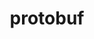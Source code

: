 ---
title: "protobuf"
layout: cache
categories: [package, v0.23.0]
meta: {"versions": ["3.13.0", "3.20.3", "3.21.12", "3.25.3", "3.28.2"], "compilers": ["apple-clang@=15.0.0", "gcc@=11.1.0", "gcc@=11.4.0", "gcc@=12.4.0", "gcc@=13.2.0", "gcc@=7.5.0", "gcc@=9.4.0", "oneapi@=2024.2.1"], "oss": ["amzn2", "ubuntu18.04", "ubuntu20.04", "ubuntu22.04", "ubuntu24.04", "ventura"], "platforms": ["darwin", "linux"], "targets": ["aarch64", "neoverse_n1", "neoverse_v1", "neoverse_v2", "ppc64le", "x86_64_v3", "x86_64_v4"], "stacks": ["aws-pcluster-neoverse_v1", "aws-pcluster-x86_64_v4", "data-vis-sdk", "e4s", "e4s-neoverse-v2", "e4s-neoverse_v1", "e4s-oneapi", "e4s-power", "e4s-rocm-external", "ml-darwin-aarch64-mps", "ml-linux-aarch64-cpu", "ml-linux-aarch64-cuda", "ml-linux-x86_64-cpu", "ml-linux-x86_64-cuda", "ml-linux-x86_64-rocm", "radiuss", "root"], "num_specs": 36, "num_specs_by_stack": {"root": 36, "ml-darwin-aarch64-mps": 2, "aws-pcluster-neoverse_v1": 2, "aws-pcluster-x86_64_v4": 2, "radiuss": 1, "e4s-power": 3, "data-vis-sdk": 1, "e4s-neoverse_v1": 6, "e4s-neoverse-v2": 3, "e4s-rocm-external": 2, "e4s": 5, "e4s-oneapi": 3, "ml-linux-aarch64-cuda": 4, "ml-linux-aarch64-cpu": 4, "ml-linux-x86_64-cuda": 4, "ml-linux-x86_64-cpu": 4, "ml-linux-x86_64-rocm": 3}}
spec_details: [{"hash": "7qtgtqahoocwlssjs4llr7bn63m3azpe", "compiler": "apple-clang@=15.0.0", "versions": ["3.13.0"], "os": "ventura", "platform": "darwin", "target": "aarch64", "variants": ["build_system=cmake", "build_type=Release", "generator=make", "~ipo", "patches=9b6dcfa", "+shared"], "stacks": ["root", "ml-darwin-aarch64-mps"], "size": "-", "tarball": "https://binaries.spack.io/v0.23.0/build_cache/darwin-ventura-aarch64/apple-clang-15.0.0/protobuf-3.13.0/darwin-ventura-aarch64-apple-clang-15.0.0-protobuf-3.13.0-7qtgtqahoocwlssjs4llr7bn63m3azpe.spack"}, {"hash": "yrnhnkd563ioged6djge5kptfmcu4cv4", "compiler": "apple-clang@=15.0.0", "versions": ["3.28.2"], "os": "ventura", "platform": "darwin", "target": "aarch64", "variants": ["build_system=cmake", "build_type=Release", "generator=make", "~ipo", "+shared"], "stacks": ["root", "ml-darwin-aarch64-mps"], "size": "-", "tarball": "https://binaries.spack.io/v0.23.0/build_cache/darwin-ventura-aarch64/apple-clang-15.0.0/protobuf-3.28.2/darwin-ventura-aarch64-apple-clang-15.0.0-protobuf-3.28.2-yrnhnkd563ioged6djge5kptfmcu4cv4.spack"}, {"hash": "orseci47rkv6cmtthy5zyqcvikj3hubb", "compiler": "gcc@=12.4.0", "versions": ["3.28.2"], "os": "amzn2", "platform": "linux", "target": "neoverse_n1", "variants": ["build_system=cmake", "build_type=Release", "generator=make", "~ipo", "+shared"], "stacks": ["aws-pcluster-neoverse_v1", "root"], "size": "-", "tarball": "https://binaries.spack.io/v0.23.0/build_cache/linux-amzn2-neoverse_n1/gcc-12.4.0/protobuf-3.28.2/linux-amzn2-neoverse_n1-gcc-12.4.0-protobuf-3.28.2-orseci47rkv6cmtthy5zyqcvikj3hubb.spack"}, {"hash": "6hi4xosrz7koroeszxttknxxrc5eh3t3", "compiler": "gcc@=12.4.0", "versions": ["3.28.2"], "os": "amzn2", "platform": "linux", "target": "neoverse_v1", "variants": ["build_system=cmake", "build_type=Release", "generator=make", "~ipo", "+shared"], "stacks": ["aws-pcluster-neoverse_v1", "root"], "size": "-", "tarball": "https://binaries.spack.io/v0.23.0/build_cache/linux-amzn2-neoverse_v1/gcc-12.4.0/protobuf-3.28.2/linux-amzn2-neoverse_v1-gcc-12.4.0-protobuf-3.28.2-6hi4xosrz7koroeszxttknxxrc5eh3t3.spack"}, {"hash": "pi432ll25334c62gikelmt6wdnsaahjy", "compiler": "gcc@=12.4.0", "versions": ["3.28.2"], "os": "amzn2", "platform": "linux", "target": "x86_64_v3", "variants": ["build_system=cmake", "build_type=Release", "generator=make", "~ipo", "+shared"], "stacks": ["root", "aws-pcluster-x86_64_v4"], "size": "-", "tarball": "https://binaries.spack.io/v0.23.0/build_cache/linux-amzn2-x86_64_v3/gcc-12.4.0/protobuf-3.28.2/linux-amzn2-x86_64_v3-gcc-12.4.0-protobuf-3.28.2-pi432ll25334c62gikelmt6wdnsaahjy.spack"}, {"hash": "q2nq2pfgbgmceny7zip7aua2kyvebgyw", "compiler": "gcc@=12.4.0", "versions": ["3.28.2"], "os": "amzn2", "platform": "linux", "target": "x86_64_v4", "variants": ["build_system=cmake", "build_type=Release", "generator=make", "~ipo", "+shared"], "stacks": ["root", "aws-pcluster-x86_64_v4"], "size": "-", "tarball": "https://binaries.spack.io/v0.23.0/build_cache/linux-amzn2-x86_64_v4/gcc-12.4.0/protobuf-3.28.2/linux-amzn2-x86_64_v4-gcc-12.4.0-protobuf-3.28.2-q2nq2pfgbgmceny7zip7aua2kyvebgyw.spack"}, {"hash": "z73kxnue7wr7t2w5nsgiyimqbeht6r5o", "compiler": "gcc@=7.5.0", "versions": ["3.21.12"], "os": "ubuntu18.04", "platform": "linux", "target": "x86_64_v3", "variants": ["build_system=cmake", "build_type=Release", "generator=make", "~ipo", "patches=9b6dcfa", "+shared"], "stacks": ["root", "radiuss"], "size": "-", "tarball": "https://binaries.spack.io/v0.23.0/build_cache/linux-ubuntu18.04-x86_64_v3/gcc-7.5.0/protobuf-3.21.12/linux-ubuntu18.04-x86_64_v3-gcc-7.5.0-protobuf-3.21.12-z73kxnue7wr7t2w5nsgiyimqbeht6r5o.spack"}, {"hash": "4oe4eq63l3kgmufw53byivggzfgxrwax", "compiler": "gcc@=9.4.0", "versions": ["3.21.12"], "os": "ubuntu20.04", "platform": "linux", "target": "ppc64le", "variants": ["build_system=cmake", "build_type=Release", "generator=make", "~ipo", "patches=9b6dcfa", "+shared"], "stacks": ["root", "e4s-power"], "size": "-", "tarball": "https://binaries.spack.io/v0.23.0/build_cache/linux-ubuntu20.04-ppc64le/gcc-9.4.0/protobuf-3.21.12/linux-ubuntu20.04-ppc64le-gcc-9.4.0-protobuf-3.21.12-4oe4eq63l3kgmufw53byivggzfgxrwax.spack"}, {"hash": "kjlosooqanmi3mw7ztsrlb72gd3bmz2o", "compiler": "gcc@=9.4.0", "versions": ["3.28.2"], "os": "ubuntu20.04", "platform": "linux", "target": "ppc64le", "variants": ["build_system=cmake", "build_type=Release", "generator=make", "~ipo", "+shared"], "stacks": ["root", "e4s-power"], "size": "-", "tarball": "https://binaries.spack.io/v0.23.0/build_cache/linux-ubuntu20.04-ppc64le/gcc-9.4.0/protobuf-3.28.2/linux-ubuntu20.04-ppc64le-gcc-9.4.0-protobuf-3.28.2-kjlosooqanmi3mw7ztsrlb72gd3bmz2o.spack"}, {"hash": "j2ucky4rxcsvdjapgzyhxshjqdzqr5m7", "compiler": "gcc@=9.4.0", "versions": ["3.21.12"], "os": "ubuntu20.04", "platform": "linux", "target": "ppc64le", "variants": ["build_system=cmake", "build_type=Release", "generator=make", "~ipo", "patches=9b6dcfa", "+shared"], "stacks": ["root", "e4s-power"], "size": "-", "tarball": "https://binaries.spack.io/v0.23.0/build_cache/linux-ubuntu20.04-ppc64le/gcc-9.4.0/protobuf-3.21.12/linux-ubuntu20.04-ppc64le-gcc-9.4.0-protobuf-3.21.12-j2ucky4rxcsvdjapgzyhxshjqdzqr5m7.spack"}, {"hash": "lyvxh5u6f262shya6ct52tiin3auavwt", "compiler": "gcc@=11.1.0", "versions": ["3.21.12"], "os": "ubuntu20.04", "platform": "linux", "target": "x86_64_v3", "variants": ["build_system=cmake", "build_type=Release", "generator=make", "~ipo", "patches=9b6dcfa", "+shared"], "stacks": ["data-vis-sdk", "root"], "size": "-", "tarball": "https://binaries.spack.io/v0.23.0/build_cache/linux-ubuntu20.04-x86_64_v3/gcc-11.1.0/protobuf-3.21.12/linux-ubuntu20.04-x86_64_v3-gcc-11.1.0-protobuf-3.21.12-lyvxh5u6f262shya6ct52tiin3auavwt.spack"}, {"hash": "fc3ylq452e7ta6gxjo2qpj6b5jlqist4", "compiler": "gcc@=11.4.0", "versions": ["3.28.2"], "os": "ubuntu22.04", "platform": "linux", "target": "neoverse_v1", "variants": ["build_system=cmake", "build_type=Release", "generator=make", "~ipo", "+shared"], "stacks": ["root", "e4s-neoverse_v1"], "size": "-", "tarball": "https://binaries.spack.io/v0.23.0/build_cache/linux-ubuntu22.04-neoverse_v1/gcc-11.4.0/protobuf-3.28.2/linux-ubuntu22.04-neoverse_v1-gcc-11.4.0-protobuf-3.28.2-fc3ylq452e7ta6gxjo2qpj6b5jlqist4.spack"}, {"hash": "6w5z26wapuzqbsyb7y2wmjbvmtvz3ylk", "compiler": "gcc@=11.4.0", "versions": ["3.21.12"], "os": "ubuntu22.04", "platform": "linux", "target": "neoverse_v1", "variants": ["build_system=cmake", "build_type=Release", "generator=make", "~ipo", "patches=9b6dcfa", "+shared"], "stacks": ["root", "e4s-neoverse_v1"], "size": "-", "tarball": "https://binaries.spack.io/v0.23.0/build_cache/linux-ubuntu22.04-neoverse_v1/gcc-11.4.0/protobuf-3.21.12/linux-ubuntu22.04-neoverse_v1-gcc-11.4.0-protobuf-3.21.12-6w5z26wapuzqbsyb7y2wmjbvmtvz3ylk.spack"}, {"hash": "lsvdqzwbqphhmzpblo2wumcuyqq3vio7", "compiler": "gcc@=11.4.0", "versions": ["3.28.2"], "os": "ubuntu22.04", "platform": "linux", "target": "neoverse_v1", "variants": ["build_system=cmake", "build_type=Release", "generator=make", "~ipo", "+shared"], "stacks": ["root", "e4s-neoverse_v1"], "size": "-", "tarball": "https://binaries.spack.io/v0.23.0/build_cache/linux-ubuntu22.04-neoverse_v1/gcc-11.4.0/protobuf-3.28.2/linux-ubuntu22.04-neoverse_v1-gcc-11.4.0-protobuf-3.28.2-lsvdqzwbqphhmzpblo2wumcuyqq3vio7.spack"}, {"hash": "lyputbe7iugflu5z7ypxrlczxgw545em", "compiler": "gcc@=11.4.0", "versions": ["3.21.12"], "os": "ubuntu22.04", "platform": "linux", "target": "neoverse_v1", "variants": ["build_system=cmake", "build_type=Release", "generator=make", "~ipo", "patches=9b6dcfa", "+shared"], "stacks": ["root", "e4s-neoverse_v1"], "size": "-", "tarball": "https://binaries.spack.io/v0.23.0/build_cache/linux-ubuntu22.04-neoverse_v1/gcc-11.4.0/protobuf-3.21.12/linux-ubuntu22.04-neoverse_v1-gcc-11.4.0-protobuf-3.21.12-lyputbe7iugflu5z7ypxrlczxgw545em.spack"}, {"hash": "ngatgwuvfresvly32ywynomklxc5znbx", "compiler": "gcc@=11.4.0", "versions": ["3.13.0"], "os": "ubuntu22.04", "platform": "linux", "target": "neoverse_v1", "variants": ["build_system=cmake", "build_type=Release", "generator=make", "~ipo", "patches=9b6dcfa", "+shared"], "stacks": ["root", "e4s-neoverse_v1"], "size": "-", "tarball": "https://binaries.spack.io/v0.23.0/build_cache/linux-ubuntu22.04-neoverse_v1/gcc-11.4.0/protobuf-3.13.0/linux-ubuntu22.04-neoverse_v1-gcc-11.4.0-protobuf-3.13.0-ngatgwuvfresvly32ywynomklxc5znbx.spack"}, {"hash": "ceakz35qidmgwob7fhvsiuzjmbppeycd", "compiler": "gcc@=11.4.0", "versions": ["3.25.3"], "os": "ubuntu22.04", "platform": "linux", "target": "neoverse_v1", "variants": ["build_system=cmake", "build_type=Release", "generator=make", "~ipo", "+shared"], "stacks": ["root", "e4s-neoverse_v1"], "size": "-", "tarball": "https://binaries.spack.io/v0.23.0/build_cache/linux-ubuntu22.04-neoverse_v1/gcc-11.4.0/protobuf-3.25.3/linux-ubuntu22.04-neoverse_v1-gcc-11.4.0-protobuf-3.25.3-ceakz35qidmgwob7fhvsiuzjmbppeycd.spack"}, {"hash": "uv6anvn4dzm3walr4gyhepii2w75or5w", "compiler": "gcc@=11.4.0", "versions": ["3.28.2"], "os": "ubuntu22.04", "platform": "linux", "target": "neoverse_v2", "variants": ["build_system=cmake", "build_type=Release", "generator=make", "~ipo", "+shared"], "stacks": ["e4s-neoverse-v2", "root"], "size": "-", "tarball": "https://binaries.spack.io/v0.23.0/build_cache/linux-ubuntu22.04-neoverse_v2/gcc-11.4.0/protobuf-3.28.2/linux-ubuntu22.04-neoverse_v2-gcc-11.4.0-protobuf-3.28.2-uv6anvn4dzm3walr4gyhepii2w75or5w.spack"}, {"hash": "khlzpk765nmooqjytjoysmriovitmpxr", "compiler": "gcc@=11.4.0", "versions": ["3.21.12"], "os": "ubuntu22.04", "platform": "linux", "target": "neoverse_v2", "variants": ["build_system=cmake", "build_type=Release", "generator=make", "~ipo", "patches=9b6dcfa", "+shared"], "stacks": ["e4s-neoverse-v2", "root"], "size": "-", "tarball": "https://binaries.spack.io/v0.23.0/build_cache/linux-ubuntu22.04-neoverse_v2/gcc-11.4.0/protobuf-3.21.12/linux-ubuntu22.04-neoverse_v2-gcc-11.4.0-protobuf-3.21.12-khlzpk765nmooqjytjoysmriovitmpxr.spack"}, {"hash": "wkexewz5uf24yzoohaidf6iirysuf4ph", "compiler": "gcc@=11.4.0", "versions": ["3.21.12"], "os": "ubuntu22.04", "platform": "linux", "target": "neoverse_v2", "variants": ["build_system=cmake", "build_type=Release", "generator=make", "~ipo", "patches=9b6dcfa", "+shared"], "stacks": ["e4s-neoverse-v2", "root"], "size": "-", "tarball": "https://binaries.spack.io/v0.23.0/build_cache/linux-ubuntu22.04-neoverse_v2/gcc-11.4.0/protobuf-3.21.12/linux-ubuntu22.04-neoverse_v2-gcc-11.4.0-protobuf-3.21.12-wkexewz5uf24yzoohaidf6iirysuf4ph.spack"}, {"hash": "xlfu4bggd7eg2frrtp72cwjgvig3ce5d", "compiler": "gcc@=11.4.0", "versions": ["3.28.2"], "os": "ubuntu22.04", "platform": "linux", "target": "x86_64_v3", "variants": ["build_system=cmake", "build_type=Release", "generator=make", "~ipo", "+shared"], "stacks": ["root", "e4s-rocm-external", "e4s"], "size": "-", "tarball": "https://binaries.spack.io/v0.23.0/build_cache/linux-ubuntu22.04-x86_64_v3/gcc-11.4.0/protobuf-3.28.2/linux-ubuntu22.04-x86_64_v3-gcc-11.4.0-protobuf-3.28.2-xlfu4bggd7eg2frrtp72cwjgvig3ce5d.spack"}, {"hash": "sookxo5hnavxyafhqpmqxiibagb2i6wx", "compiler": "gcc@=11.4.0", "versions": ["3.21.12"], "os": "ubuntu22.04", "platform": "linux", "target": "x86_64_v3", "variants": ["build_system=cmake", "build_type=Release", "generator=make", "~ipo", "patches=9b6dcfa", "+shared"], "stacks": ["root", "e4s-rocm-external", "e4s"], "size": "-", "tarball": "https://binaries.spack.io/v0.23.0/build_cache/linux-ubuntu22.04-x86_64_v3/gcc-11.4.0/protobuf-3.21.12/linux-ubuntu22.04-x86_64_v3-gcc-11.4.0-protobuf-3.21.12-sookxo5hnavxyafhqpmqxiibagb2i6wx.spack"}, {"hash": "hdngzjj4lskhnhwcxm63cvuzvc5fpf6c", "compiler": "gcc@=11.4.0", "versions": ["3.21.12"], "os": "ubuntu22.04", "platform": "linux", "target": "x86_64_v3", "variants": ["build_system=cmake", "build_type=Release", "generator=make", "~ipo", "patches=9b6dcfa", "+shared"], "stacks": ["root", "e4s"], "size": "-", "tarball": "https://binaries.spack.io/v0.23.0/build_cache/linux-ubuntu22.04-x86_64_v3/gcc-11.4.0/protobuf-3.21.12/linux-ubuntu22.04-x86_64_v3-gcc-11.4.0-protobuf-3.21.12-hdngzjj4lskhnhwcxm63cvuzvc5fpf6c.spack"}, {"hash": "udeemibsgex3s6brxxekgekkafpvhomn", "compiler": "gcc@=11.4.0", "versions": ["3.13.0"], "os": "ubuntu22.04", "platform": "linux", "target": "x86_64_v3", "variants": ["build_system=cmake", "build_type=Release", "generator=make", "~ipo", "patches=9b6dcfa", "+shared"], "stacks": ["root", "e4s"], "size": "-", "tarball": "https://binaries.spack.io/v0.23.0/build_cache/linux-ubuntu22.04-x86_64_v3/gcc-11.4.0/protobuf-3.13.0/linux-ubuntu22.04-x86_64_v3-gcc-11.4.0-protobuf-3.13.0-udeemibsgex3s6brxxekgekkafpvhomn.spack"}, {"hash": "gsxevgwd64fhzlwmsumyxd272a2jfehq", "compiler": "gcc@=11.4.0", "versions": ["3.25.3"], "os": "ubuntu22.04", "platform": "linux", "target": "x86_64_v3", "variants": ["build_system=cmake", "build_type=Release", "generator=make", "~ipo", "+shared"], "stacks": ["root", "e4s"], "size": "-", "tarball": "https://binaries.spack.io/v0.23.0/build_cache/linux-ubuntu22.04-x86_64_v3/gcc-11.4.0/protobuf-3.25.3/linux-ubuntu22.04-x86_64_v3-gcc-11.4.0-protobuf-3.25.3-gsxevgwd64fhzlwmsumyxd272a2jfehq.spack"}, {"hash": "o3ldkrk7ec5lxenex3sqyryguqkyzrnm", "compiler": "oneapi@=2024.2.1", "versions": ["3.28.2"], "os": "ubuntu22.04", "platform": "linux", "target": "x86_64_v3", "variants": ["build_system=cmake", "build_type=Release", "generator=make", "~ipo", "+shared"], "stacks": ["root", "e4s-oneapi"], "size": "-", "tarball": "https://binaries.spack.io/v0.23.0/build_cache/linux-ubuntu22.04-x86_64_v3/oneapi-2024.2.1/protobuf-3.28.2/linux-ubuntu22.04-x86_64_v3-oneapi-2024.2.1-protobuf-3.28.2-o3ldkrk7ec5lxenex3sqyryguqkyzrnm.spack"}, {"hash": "cfth42p3vbryikd3dodvyyrnylht2f53", "compiler": "oneapi@=2024.2.1", "versions": ["3.21.12"], "os": "ubuntu22.04", "platform": "linux", "target": "x86_64_v3", "variants": ["build_system=cmake", "build_type=Release", "generator=make", "~ipo", "patches=9b6dcfa", "+shared"], "stacks": ["root", "e4s-oneapi"], "size": "-", "tarball": "https://binaries.spack.io/v0.23.0/build_cache/linux-ubuntu22.04-x86_64_v3/oneapi-2024.2.1/protobuf-3.21.12/linux-ubuntu22.04-x86_64_v3-oneapi-2024.2.1-protobuf-3.21.12-cfth42p3vbryikd3dodvyyrnylht2f53.spack"}, {"hash": "4zwav42sqsjw5q7ddpf6p5du527gauq5", "compiler": "oneapi@=2024.2.1", "versions": ["3.21.12"], "os": "ubuntu22.04", "platform": "linux", "target": "x86_64_v3", "variants": ["build_system=cmake", "build_type=Release", "generator=make", "~ipo", "patches=9b6dcfa", "+shared"], "stacks": ["root", "e4s-oneapi"], "size": "-", "tarball": "https://binaries.spack.io/v0.23.0/build_cache/linux-ubuntu22.04-x86_64_v3/oneapi-2024.2.1/protobuf-3.21.12/linux-ubuntu22.04-x86_64_v3-oneapi-2024.2.1-protobuf-3.21.12-4zwav42sqsjw5q7ddpf6p5du527gauq5.spack"}, {"hash": "srow33wvcihurpcv3zsf5kg4zqsbxhiu", "compiler": "gcc@=13.2.0", "versions": ["3.13.0"], "os": "ubuntu24.04", "platform": "linux", "target": "aarch64", "variants": ["build_system=cmake", "build_type=Release", "generator=make", "~ipo", "patches=9b6dcfa", "+shared"], "stacks": ["root", "ml-linux-aarch64-cuda", "ml-linux-aarch64-cpu"], "size": "-", "tarball": "https://binaries.spack.io/v0.23.0/build_cache/linux-ubuntu24.04-aarch64/gcc-13.2.0/protobuf-3.13.0/linux-ubuntu24.04-aarch64-gcc-13.2.0-protobuf-3.13.0-srow33wvcihurpcv3zsf5kg4zqsbxhiu.spack"}, {"hash": "yurb6amshkgrow7hjifioarhscq6xyvr", "compiler": "gcc@=13.2.0", "versions": ["3.20.3"], "os": "ubuntu24.04", "platform": "linux", "target": "aarch64", "variants": ["build_system=cmake", "build_type=Release", "generator=make", "~ipo", "patches=9b6dcfa", "+shared"], "stacks": ["root", "ml-linux-aarch64-cuda", "ml-linux-aarch64-cpu"], "size": "-", "tarball": "https://binaries.spack.io/v0.23.0/build_cache/linux-ubuntu24.04-aarch64/gcc-13.2.0/protobuf-3.20.3/linux-ubuntu24.04-aarch64-gcc-13.2.0-protobuf-3.20.3-yurb6amshkgrow7hjifioarhscq6xyvr.spack"}, {"hash": "mcqiler5td7m2aq764asr5xcsdnol2cr", "compiler": "gcc@=13.2.0", "versions": ["3.25.3"], "os": "ubuntu24.04", "platform": "linux", "target": "aarch64", "variants": ["build_system=cmake", "build_type=Release", "generator=make", "~ipo", "+shared"], "stacks": ["root", "ml-linux-aarch64-cuda", "ml-linux-aarch64-cpu"], "size": "-", "tarball": "https://binaries.spack.io/v0.23.0/build_cache/linux-ubuntu24.04-aarch64/gcc-13.2.0/protobuf-3.25.3/linux-ubuntu24.04-aarch64-gcc-13.2.0-protobuf-3.25.3-mcqiler5td7m2aq764asr5xcsdnol2cr.spack"}, {"hash": "m6ttycx4q2crcadcclwsfhb5oldrfqae", "compiler": "gcc@=13.2.0", "versions": ["3.28.2"], "os": "ubuntu24.04", "platform": "linux", "target": "aarch64", "variants": ["build_system=cmake", "build_type=Release", "generator=make", "~ipo", "+shared"], "stacks": ["root", "ml-linux-aarch64-cuda", "ml-linux-aarch64-cpu"], "size": "-", "tarball": "https://binaries.spack.io/v0.23.0/build_cache/linux-ubuntu24.04-aarch64/gcc-13.2.0/protobuf-3.28.2/linux-ubuntu24.04-aarch64-gcc-13.2.0-protobuf-3.28.2-m6ttycx4q2crcadcclwsfhb5oldrfqae.spack"}, {"hash": "yovojzyslwkumhojyf3huqvwydq7jqhv", "compiler": "gcc@=13.2.0", "versions": ["3.13.0"], "os": "ubuntu24.04", "platform": "linux", "target": "x86_64_v3", "variants": ["build_system=cmake", "build_type=Release", "generator=make", "~ipo", "patches=9b6dcfa", "+shared"], "stacks": ["ml-linux-x86_64-cuda", "root", "ml-linux-x86_64-cpu"], "size": "-", "tarball": "https://binaries.spack.io/v0.23.0/build_cache/linux-ubuntu24.04-x86_64_v3/gcc-13.2.0/protobuf-3.13.0/linux-ubuntu24.04-x86_64_v3-gcc-13.2.0-protobuf-3.13.0-yovojzyslwkumhojyf3huqvwydq7jqhv.spack"}, {"hash": "732ajal23rx62n5m36ukwb4qnfv2penq", "compiler": "gcc@=13.2.0", "versions": ["3.20.3"], "os": "ubuntu24.04", "platform": "linux", "target": "x86_64_v3", "variants": ["build_system=cmake", "build_type=Release", "generator=make", "~ipo", "patches=9b6dcfa", "+shared"], "stacks": ["ml-linux-x86_64-cuda", "root", "ml-linux-x86_64-cpu", "ml-linux-x86_64-rocm"], "size": "-", "tarball": "https://binaries.spack.io/v0.23.0/build_cache/linux-ubuntu24.04-x86_64_v3/gcc-13.2.0/protobuf-3.20.3/linux-ubuntu24.04-x86_64_v3-gcc-13.2.0-protobuf-3.20.3-732ajal23rx62n5m36ukwb4qnfv2penq.spack"}, {"hash": "xmekzjy3jo5nfw37udxefncjsg6yw42w", "compiler": "gcc@=13.2.0", "versions": ["3.25.3"], "os": "ubuntu24.04", "platform": "linux", "target": "x86_64_v3", "variants": ["build_system=cmake", "build_type=Release", "generator=make", "~ipo", "+shared"], "stacks": ["ml-linux-x86_64-cuda", "root", "ml-linux-x86_64-cpu", "ml-linux-x86_64-rocm"], "size": "-", "tarball": "https://binaries.spack.io/v0.23.0/build_cache/linux-ubuntu24.04-x86_64_v3/gcc-13.2.0/protobuf-3.25.3/linux-ubuntu24.04-x86_64_v3-gcc-13.2.0-protobuf-3.25.3-xmekzjy3jo5nfw37udxefncjsg6yw42w.spack"}, {"hash": "7m7crmzckygma4z746cuotvkgxowhbhw", "compiler": "gcc@=13.2.0", "versions": ["3.28.2"], "os": "ubuntu24.04", "platform": "linux", "target": "x86_64_v3", "variants": ["build_system=cmake", "build_type=Release", "generator=make", "~ipo", "+shared"], "stacks": ["ml-linux-x86_64-cuda", "root", "ml-linux-x86_64-cpu", "ml-linux-x86_64-rocm"], "size": "-", "tarball": "https://binaries.spack.io/v0.23.0/build_cache/linux-ubuntu24.04-x86_64_v3/gcc-13.2.0/protobuf-3.28.2/linux-ubuntu24.04-x86_64_v3-gcc-13.2.0-protobuf-3.28.2-7m7crmzckygma4z746cuotvkgxowhbhw.spack"}]
---
